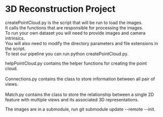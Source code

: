 # 3D Reconstruction Project

createPointCloud.py is the script that will be run to load the images. <br/>
It calls the functions that are responsible for processing the images. <br/>
To run your own dataset you will need to provide images and camera intrinsics.  <br/>
You will also need to modify the directory parameters and file extensions in the script.  <br/>
To test our pipeline you can run python createPointCloud.py. <br/>

helpPointCloud.py contains the helper functions for creating the point cloud. <br/><br/>
Connections.py contains the class to store information between all pair of views. <br/><br/>
Match.py contains the class to store the relationship between a single 2D feature with multiple views
and its associated 3D representations.

The images are in a submodule, run git submodule update --remote --init.

